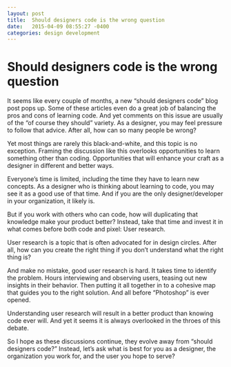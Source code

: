 ```yaml
---
layout: post
title:  Should designers code is the wrong question
date:   2015-04-09 08:55:27 -0400
categories: design development
---
```

# Should designers code is the wrong question

It seems like every couple of months, a new &ldquo;should designers code&rdquo; blog post pops up. Some of these articles even do a great job of balancing the pros and cons of learning code. And yet comments on this issue are usually of the &ldquo;of course they should&rdquo; variety. As a designer, you may feel pressure to follow that advice. After all, how can so many people be wrong?

Yet most things are rarely this black-and-white, and this topic is no exception. Framing the discussion like this overlooks opportunities to learn something other than coding. Opportunities that will enhance your craft as a designer in different and better ways.

Everyone&rsquo;s time is limited, including the time they have to learn new concepts. As a designer who is thinking about learning to code, you may see it as a good use of that time. And if you are the only designer/developer in your organization, it likely is.

But if you work with others who can code, how will duplicating that knowledge make your product better? Instead, take that time and invest it in what comes before both code and pixel: User research.

User research is a topic that is often advocated for in design circles. After all, how can you create the right thing if you don&rsquo;t understand what the right thing is?

And make no mistake, good user research is hard. It takes time to identify the problem. Hours interviewing and observing users, teasing out new insights in their behavior. Then putting it all together in to a cohesive map that guides you to the right solution. And all before &ldquo;Photoshop&rdquo; is ever opened.

Understanding user research will result in a better product than knowing code ever will. And yet it seems it is always overlooked in the throes of this debate.

So I hope as these discussions continue, they evolve away from &ldquo;should designers code?&rdquo; Instead, let&rsquo;s ask what is best for you as a designer, the organization you work for, and the user you hope to serve?